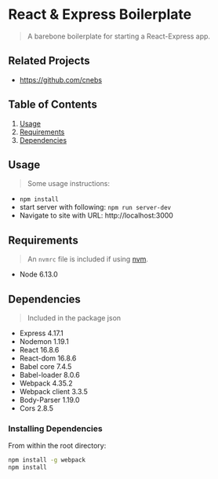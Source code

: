 # React & Express Boilerplate

> A barebone boilerplate for starting a React-Express app.

## Related Projects

  - https://github.com/cnebs

## Table of Contents

1. [Usage](#Usage)
1. [Requirements](#requirements)
1. [Dependencies](#dependencies)

## Usage

> Some usage instructions:
- ```npm install```
- start server with following: ```npm run server-dev```
- Navigate to site with URL: http://localhost:3000

## Requirements

> An `nvmrc` file is included if using [nvm](https://github.com/creationix/nvm).

- Node 6.13.0

## Dependencies

> Included in the package json

- Express 4.17.1
- Nodemon 1.19.1
- React 16.8.6
- React-dom 16.8.6
- Babel core 7.4.5
- Babel-loader 8.0.6
- Webpack 4.35.2
- Webpack client 3.3.5
- Body-Parser 1.19.0
- Cors 2.8.5


### Installing Dependencies

From within the root directory:

```sh
npm install -g webpack
npm install
```


